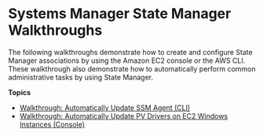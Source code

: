 # Systems Manager State Manager Walkthroughs<a name="sysman-state-walk"></a>

The following walkthroughs demonstrate how to create and configure State Manager associations by using the Amazon EC2 console or the AWS CLI\. These walkthrough also demonstrate how to automatically perform common administrative tasks by using State Manager\.

**Topics**
+ [Walkthrough: Automatically Update SSM Agent \(CLI\)](sysman-state-cli.md)
+ [Walkthrough: Automatically Update PV Drivers on EC2 Windows Instances \(Console\)](sysman-state-pvdriver.md)
